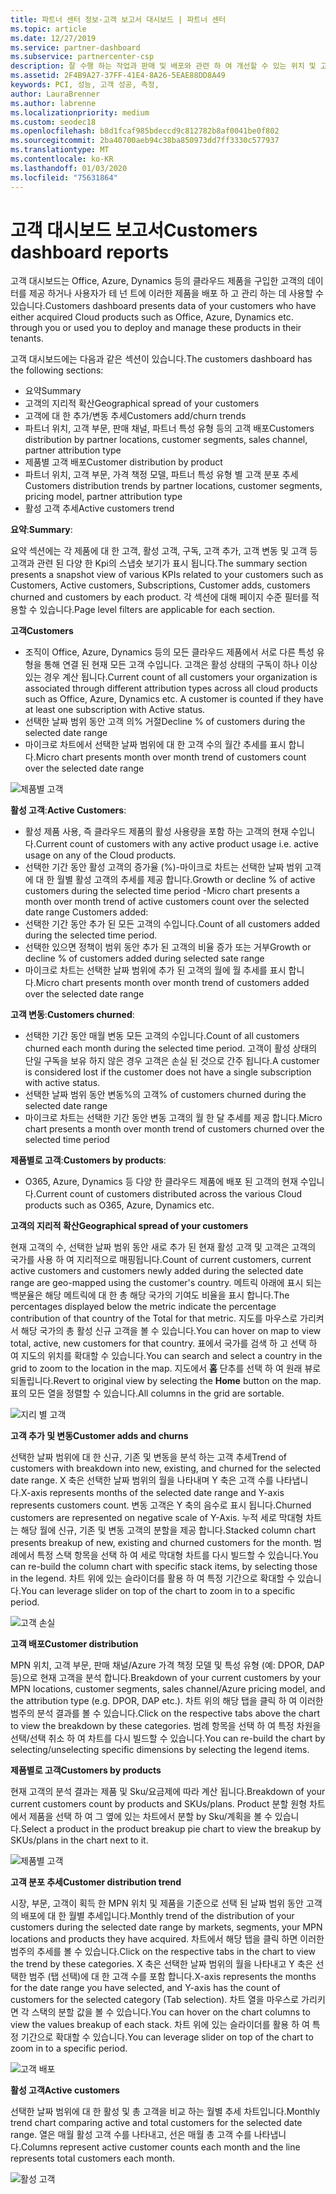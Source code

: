 ```yaml
---
title: 파트너 센터 정보-고객 보고서 대시보드 | 파트너 센터
ms.topic: article
ms.date: 12/27/2019
ms.service: partner-dashboard
ms.subservice: partnercenter-csp
description: 잘 수행 하는 작업과 판매 및 배포와 관련 하 여 개선할 수 있는 위치 및 고객 개발을 참조 하세요.
ms.assetid: 2F4B9A27-37FF-41E4-8A26-5EAE88DD8A49
keywords: PCI, 성능, 고객 성공, 측정,
author: LauraBrenner
ms.author: labrenne
ms.localizationpriority: medium
ms.custom: seodec18
ms.openlocfilehash: b8d1fcaf985bdeccd9c812782b8af0041be0f802
ms.sourcegitcommit: 2ba40700aeb94c38ba850973dd7ff3330c577937
ms.translationtype: MT
ms.contentlocale: ko-KR
ms.lasthandoff: 01/03/2020
ms.locfileid: "75631864"
---
```

# <a name="customers-dashboard-reports"></a><span data-ttu-id="bf879-104">고객 대시보드 보고서</span><span class="sxs-lookup"><span data-stu-id="bf879-104">Customers dashboard reports</span></span>

<span data-ttu-id="bf879-105">고객 대시보드는 Office, Azure, Dynamics 등의 클라우드 제품을 구입한 고객의 데이터를 제공 하거나 사용자가 테 넌 트에 이러한 제품을 배포 하 고 관리 하는 데 사용할 수 있습니다.</span><span class="sxs-lookup"><span data-stu-id="bf879-105">Customers dashboard presents data of your customers who have either acquired Cloud products such as Office, Azure, Dynamics etc. through you or used you to deploy and manage these products in their tenants.</span></span> 
 
<span data-ttu-id="bf879-106">고객 대시보드에는 다음과 같은 섹션이 있습니다.</span><span class="sxs-lookup"><span data-stu-id="bf879-106">The customers dashboard has the following sections:</span></span> 

- <span data-ttu-id="bf879-107">요약</span><span class="sxs-lookup"><span data-stu-id="bf879-107">Summary</span></span>  
- <span data-ttu-id="bf879-108">고객의 지리적 확산</span><span class="sxs-lookup"><span data-stu-id="bf879-108">Geographical spread of your customers</span></span> 
- <span data-ttu-id="bf879-109">고객에 대 한 추가/변동 추세</span><span class="sxs-lookup"><span data-stu-id="bf879-109">Customers add/churn trends</span></span> 
- <span data-ttu-id="bf879-110">파트너 위치, 고객 부문, 판매 채널, 파트너 특성 유형 등의 고객 배포</span><span class="sxs-lookup"><span data-stu-id="bf879-110">Customers distribution by partner locations, customer segments, sales channel, partner attribution type</span></span> 
- <span data-ttu-id="bf879-111">제품별 고객 배포</span><span class="sxs-lookup"><span data-stu-id="bf879-111">Customer distribution by product</span></span> 
- <span data-ttu-id="bf879-112">파트너 위치, 고객 부문, 가격 책정 모델, 파트너 특성 유형 별 고객 분포 추세</span><span class="sxs-lookup"><span data-stu-id="bf879-112">Customers distribution trends by partner locations, customer segments, pricing model, partner attribution type</span></span> 
- <span data-ttu-id="bf879-113">활성 고객 추세</span><span class="sxs-lookup"><span data-stu-id="bf879-113">Active customers trend</span></span> 

<span data-ttu-id="bf879-114">**요약**:</span><span class="sxs-lookup"><span data-stu-id="bf879-114">**Summary**:</span></span> 

<span data-ttu-id="bf879-115">요약 섹션에는 각 제품에 대 한 고객, 활성 고객, 구독, 고객 추가, 고객 변동 및 고객 등 고객과 관련 된 다양 한 Kpi의 스냅숏 보기가 표시 됩니다.</span><span class="sxs-lookup"><span data-stu-id="bf879-115">The summary section presents a snapshot view of various KPIs related to your customers such as Customers, Active customers, Subscriptions, Customer adds, customers churned and customers by each product.</span></span> <span data-ttu-id="bf879-116">각 섹션에 대해 페이지 수준 필터를 적용할 수 있습니다.</span><span class="sxs-lookup"><span data-stu-id="bf879-116">Page level filters are applicable for each section.</span></span> 

<span data-ttu-id="bf879-117">**고객**</span><span class="sxs-lookup"><span data-stu-id="bf879-117">**Customers**</span></span>

- <span data-ttu-id="bf879-118">조직이 Office, Azure, Dynamics 등의 모든 클라우드 제품에서 서로 다른 특성 유형을 통해 연결 된 현재 모든 고객 수입니다. 고객은 활성 상태의 구독이 하나 이상 있는 경우 계산 됩니다.</span><span class="sxs-lookup"><span data-stu-id="bf879-118">Current count of all customers your organization is associated through different attribution types across all cloud products such as Office, Azure, Dynamics etc. A customer is counted if they have at least one subscription with Active status.</span></span>  
-  <span data-ttu-id="bf879-119">선택한 날짜 범위 동안 고객 의% 거절</span><span class="sxs-lookup"><span data-stu-id="bf879-119">Decline % of customers during the selected date range</span></span> 
- <span data-ttu-id="bf879-120">마이크로 차트에서 선택한 날짜 범위에 대 한 고객 수의 월간 추세를 표시 합니다.</span><span class="sxs-lookup"><span data-stu-id="bf879-120">Micro chart presents month over month trend of customers count over the selected date range</span></span>

![제품별 고객](images/pci/customerproduct.png)

<span data-ttu-id="bf879-122">**활성 고객**:</span><span class="sxs-lookup"><span data-stu-id="bf879-122">**Active Customers**:</span></span> 

- <span data-ttu-id="bf879-123">활성 제품 사용, 즉 클라우드 제품의 활성 사용량을 포함 하는 고객의 현재 수입니다.</span><span class="sxs-lookup"><span data-stu-id="bf879-123">Current count of customers with any active product usage i.e. active usage on any of the Cloud products.</span></span> 
- <span data-ttu-id="bf879-124">선택한 기간 동안 활성 고객의 증가율 (%)-마이크로 차트는 선택한 날짜 범위 고객에 대 한 월별 활성 고객의 추세를 제공 합니다.</span><span class="sxs-lookup"><span data-stu-id="bf879-124">Growth or decline % of active customers during the selected time period -Micro chart presents a month over month trend of active customers count over the selected date range Customers added:</span></span> 
- <span data-ttu-id="bf879-125">선택한 기간 동안 추가 된 모든 고객의 수입니다.</span><span class="sxs-lookup"><span data-stu-id="bf879-125">Count of all customers added during the selected time period.</span></span>   
- <span data-ttu-id="bf879-126">선택한 있으면 정책이 범위 동안 추가 된 고객의 비율 증가 또는 거부</span><span class="sxs-lookup"><span data-stu-id="bf879-126">Growth or decline % of customers added during selected sate range</span></span> 
- <span data-ttu-id="bf879-127">마이크로 차트는 선택한 날짜 범위에 추가 된 고객의 월에 월 추세를 표시 합니다.</span><span class="sxs-lookup"><span data-stu-id="bf879-127">Micro chart presents month over month trend of customers added over the selected date range</span></span> 

<span data-ttu-id="bf879-128">**고객 변동**:</span><span class="sxs-lookup"><span data-stu-id="bf879-128">**Customers churned**:</span></span> 
- <span data-ttu-id="bf879-129">선택한 기간 동안 매월 변동 모든 고객의 수입니다.</span><span class="sxs-lookup"><span data-stu-id="bf879-129">Count of all customers churned each month during the selected time period.</span></span> <span data-ttu-id="bf879-130">고객이 활성 상태의 단일 구독을 보유 하지 않은 경우 고객은 손실 된 것으로 간주 됩니다.</span><span class="sxs-lookup"><span data-stu-id="bf879-130">A customer is considered lost if the customer does not have a single subscription with active status.</span></span> 
- <span data-ttu-id="bf879-131">선택한 날짜 범위 동안 변동%의 고객</span><span class="sxs-lookup"><span data-stu-id="bf879-131">% of customers churned during the selected date range</span></span> 
- <span data-ttu-id="bf879-132">마이크로 차트는 선택한 기간 동안 변동 고객의 월 한 달 추세를 제공 합니다.</span><span class="sxs-lookup"><span data-stu-id="bf879-132">Micro chart presents a month over month trend of customers churned over the selected time period</span></span> 
 
<span data-ttu-id="bf879-133">**제품별로 고객**:</span><span class="sxs-lookup"><span data-stu-id="bf879-133">**Customers by products**:</span></span> 
- <span data-ttu-id="bf879-134">O365, Azure, Dynamics 등 다양 한 클라우드 제품에 배포 된 고객의 현재 수입니다.</span><span class="sxs-lookup"><span data-stu-id="bf879-134">Current count of customers distributed across the various Cloud products such as O365, Azure, Dynamics etc.</span></span>  

<span data-ttu-id="bf879-135">**고객의 지리적 확산**</span><span class="sxs-lookup"><span data-stu-id="bf879-135">**Geographical spread of your customers**</span></span>

<span data-ttu-id="bf879-136">현재 고객의 수, 선택한 날짜 범위 동안 새로 추가 된 현재 활성 고객 및 고객은 고객의 국가를 사용 하 여 지리적으로 매핑됩니다.</span><span class="sxs-lookup"><span data-stu-id="bf879-136">Count of current customers, current active customers and customers newly added during the selected date range are geo-mapped using the customer's country.</span></span> <span data-ttu-id="bf879-137">메트릭 아래에 표시 되는 백분율은 해당 메트릭에 대 한 총 해당 국가의 기여도 비율을 표시 합니다.</span><span class="sxs-lookup"><span data-stu-id="bf879-137">The percentages displayed below the metric indicate the percentage contribution of that country of the Total for that metric.</span></span> <span data-ttu-id="bf879-138">지도를 마우스로 가리켜서 해당 국가의 총 활성 신규 고객을 볼 수 있습니다.</span><span class="sxs-lookup"><span data-stu-id="bf879-138">You can hover on map to view total, active, new customers for that country.</span></span> <span data-ttu-id="bf879-139">표에서 국가를 검색 하 고 선택 하 여 지도의 위치를 확대할 수 있습니다.</span><span class="sxs-lookup"><span data-stu-id="bf879-139">You can search and select a country in the grid to zoom to the location in the map.</span></span> <span data-ttu-id="bf879-140">지도에서 **홈** 단추를 선택 하 여 원래 뷰로 되돌립니다.</span><span class="sxs-lookup"><span data-stu-id="bf879-140">Revert to original view by selecting the **Home** button on the map.</span></span> <span data-ttu-id="bf879-141">표의 모든 열을 정렬할 수 있습니다.</span><span class="sxs-lookup"><span data-stu-id="bf879-141">All columns in the grid are sortable.</span></span>  

![지리 별 고객](images/pci/customersgeo.png)

<span data-ttu-id="bf879-143">**고객 추가 및 변동**</span><span class="sxs-lookup"><span data-stu-id="bf879-143">**Customer adds and churns**</span></span>

<span data-ttu-id="bf879-144">선택한 날짜 범위에 대 한 신규, 기존 및 변동을 분석 하는 고객 추세</span><span class="sxs-lookup"><span data-stu-id="bf879-144">Trend of customers with breakdown into new, existing, and churned for the selected date range.</span></span> <span data-ttu-id="bf879-145">X 축은 선택한 날짜 범위의 월을 나타내며 Y 축은 고객 수를 나타냅니다.</span><span class="sxs-lookup"><span data-stu-id="bf879-145">X-axis represents months of the selected date range and Y-axis represents customers count.</span></span> <span data-ttu-id="bf879-146">변동 고객은 Y 축의 음수로 표시 됩니다.</span><span class="sxs-lookup"><span data-stu-id="bf879-146">Churned customers are represented on negative scale of Y-Axis.</span></span> <span data-ttu-id="bf879-147">누적 세로 막대형 차트는 해당 월에 신규, 기존 및 변동 고객의 분할을 제공 합니다.</span><span class="sxs-lookup"><span data-stu-id="bf879-147">Stacked column chart presents breakup of new, existing and churned customers for the month.</span></span> <span data-ttu-id="bf879-148">범례에서 특정 스택 항목을 선택 하 여 세로 막대형 차트를 다시 빌드할 수 있습니다.</span><span class="sxs-lookup"><span data-stu-id="bf879-148">You can re-build the column chart with specific stack items, by selecting those in the legend.</span></span> <span data-ttu-id="bf879-149">차트 위에 있는 슬라이더를 활용 하 여 특정 기간으로 확대할 수 있습니다.</span><span class="sxs-lookup"><span data-stu-id="bf879-149">You can leverage slider on top of the chart to zoom in to a specific period.</span></span> 

![고객 손실](images/pci/customerslost.png)

<span data-ttu-id="bf879-151">**고객 배포**</span><span class="sxs-lookup"><span data-stu-id="bf879-151">**Customer distribution**</span></span>

<span data-ttu-id="bf879-152">MPN 위치, 고객 부문, 판매 채널/Azure 가격 책정 모델 및 특성 유형 (예: DPOR, DAP 등)으로 현재 고객을 분석 합니다.</span><span class="sxs-lookup"><span data-stu-id="bf879-152">Breakdown of your current customers by your MPN locations, customer segments, sales channel/Azure pricing model, and the attribution type (e.g. DPOR, DAP etc.).</span></span> <span data-ttu-id="bf879-153">차트 위의 해당 탭을 클릭 하 여 이러한 범주의 분석 결과를 볼 수 있습니다.</span><span class="sxs-lookup"><span data-stu-id="bf879-153">Click on the respective tabs above the chart to view the breakdown by these categories.</span></span> <span data-ttu-id="bf879-154">범례 항목을 선택 하 여 특정 차원을 선택/선택 취소 하 여 차트를 다시 빌드할 수 있습니다.</span><span class="sxs-lookup"><span data-stu-id="bf879-154">You can re-build the chart by selecting/unselecting specific dimensions by selecting the legend items.</span></span> 

<span data-ttu-id="bf879-155">**제품별로 고객**</span><span class="sxs-lookup"><span data-stu-id="bf879-155">**Customers by products**</span></span>

<span data-ttu-id="bf879-156">현재 고객의 분석 결과는 제품 및 Sku/요금제에 따라 계산 됩니다.</span><span class="sxs-lookup"><span data-stu-id="bf879-156">Breakdown of your current customers count by products and SKUs/plans.</span></span> <span data-ttu-id="bf879-157">Product 분할 원형 차트에서 제품을 선택 하 여 그 옆에 있는 차트에서 분할 by Sku/계획을 볼 수 있습니다.</span><span class="sxs-lookup"><span data-stu-id="bf879-157">Select a product in the product breakup pie chart to view the breakup by SKUs/plans in the chart next to it.</span></span>

![제품별 고객](images/pci/customerbyprod.png)



<span data-ttu-id="bf879-159">**고객 분포 추세**</span><span class="sxs-lookup"><span data-stu-id="bf879-159">**Customer distribution trend**</span></span> 

<span data-ttu-id="bf879-160">시장, 부문, 고객이 획득 한 MPN 위치 및 제품을 기준으로 선택 된 날짜 범위 동안 고객의 배포에 대 한 월별 추세입니다.</span><span class="sxs-lookup"><span data-stu-id="bf879-160">Monthly trend of the distribution of your customers during the selected date range by markets, segments, your MPN locations and products they have acquired.</span></span> <span data-ttu-id="bf879-161">차트에서 해당 탭을 클릭 하면 이러한 범주의 추세를 볼 수 있습니다.</span><span class="sxs-lookup"><span data-stu-id="bf879-161">Click on the respective tabs in the chart to view the trend by these categories.</span></span> <span data-ttu-id="bf879-162">X 축은 선택한 날짜 범위의 월을 나타내고 Y 축은 선택한 범주 (탭 선택)에 대 한 고객 수를 포함 합니다.</span><span class="sxs-lookup"><span data-stu-id="bf879-162">X-axis represents the months for the date range you have selected, and Y-axis has the count of customers for the selected category (Tab selection).</span></span> <span data-ttu-id="bf879-163">차트 열을 마우스로 가리키면 각 스택의 분할 값을 볼 수 있습니다.</span><span class="sxs-lookup"><span data-stu-id="bf879-163">You can hover on the chart columns to view the values breakup of each stack.</span></span> <span data-ttu-id="bf879-164">차트 위에 있는 슬라이더를 활용 하 여 특정 기간으로 확대할 수 있습니다.</span><span class="sxs-lookup"><span data-stu-id="bf879-164">You can leverage slider on top of the chart to zoom in to a specific period.</span></span>   

![고객 배포](images/pci/customerdistri.png)

<span data-ttu-id="bf879-166">**활성 고객**</span><span class="sxs-lookup"><span data-stu-id="bf879-166">**Active customers**</span></span>

<span data-ttu-id="bf879-167">선택한 날짜 범위에 대 한 활성 및 총 고객을 비교 하는 월별 추세 차트입니다.</span><span class="sxs-lookup"><span data-stu-id="bf879-167">Monthly trend chart comparing active and total customers for the selected date range.</span></span> <span data-ttu-id="bf879-168">열은 매월 활성 고객 수를 나타내고, 선은 매월 총 고객 수를 나타냅니다.</span><span class="sxs-lookup"><span data-stu-id="bf879-168">Columns represent active customer counts each month and the line represents total customers each month.</span></span> 

![활성 고객](images/pci/activecustomer.png)
